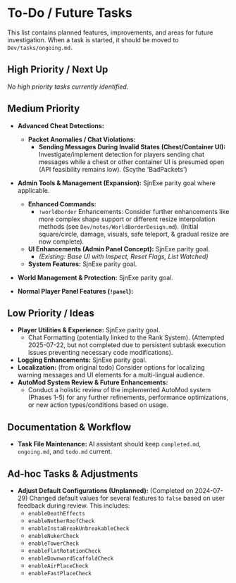 # To-Do / Future Tasks

This list contains planned features, improvements, and areas for future investigation. When a task is started, it should be moved to `Dev/tasks/ongoing.md`.

## High Priority / Next Up
*No high priority tasks currently identified.*

## Medium Priority

*   **Advanced Cheat Detections:**
    *   **Packet Anomalies / Chat Violations:**
        *   **Sending Messages During Invalid States (Chest/Container UI):** Investigate/implement detection for players sending chat messages while a chest or other container UI is presumed open (API feasibility remains low). (Scythe 'BadPackets')

*   **Admin Tools & Management (Expansion):** SjnExe parity goal where applicable.
    *   **Enhanced Commands:**
        *   `!worldborder` Enhancements: Consider further enhancements like more complex shape support or different resize interpolation methods (see `Dev/notes/WorldBorderDesign.md`). (Initial square/circle, damage, visuals, safe teleport, & gradual resize are now complete).
    *   **UI Enhancements (Admin Panel Concept):** SjnExe parity goal.
        *   *(Existing: Base UI with Inspect, Reset Flags, List Watched)*
    *   **System Features:** SjnExe parity goal.

*   **World Management & Protection:** SjnExe parity goal.

*   **Normal Player Panel Features (`!panel`):**

## Low Priority / Ideas

*   **Player Utilities & Experience:** SjnExe parity goal.
    *   Chat Formatting (potentially linked to the Rank System). (Attempted 2025-07-22, but not completed due to persistent subtask execution issues preventing necessary code modifications).
*   **Logging Enhancements:** SjnExe parity goal.
*   **Localization:** (from original todo) Consider options for localizing warning messages and UI elements for a multi-lingual audience.
*   **AutoMod System Review & Future Enhancements:**
    - Conduct a holistic review of the implemented AutoMod system (Phases 1-5) for any further refinements, performance optimizations, or new action types/conditions based on usage.

## Documentation & Workflow
*   **Task File Maintenance:** AI assistant should keep `completed.md`, `ongoing.md`, and `todo.md` current.

## Ad-hoc Tasks & Adjustments
*   **Adjust Default Configurations (Unplanned):** (Completed on 2024-07-29) Changed default values for several features to `false` based on user feedback during review. This includes:
    - `enableDeathEffects`
    - `enableNetherRoofCheck`
    - `enableInstaBreakUnbreakableCheck`
    - `enableNukerCheck`
    - `enableTowerCheck`
    - `enableFlatRotationCheck`
    - `enableDownwardScaffoldCheck`
    - `enableAirPlaceCheck`
    - `enableFastPlaceCheck`
